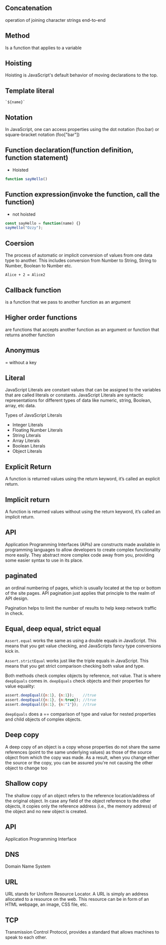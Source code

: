 ## Concatenation
operation of joining character strings end-to-end

## Method
Is a function that applies to a variable
## Hoisting
Hoisting is JavaScript's default behavior of moving declarations to the top.
## Template literal
```
`${name}`
```
## Notation
In JavaScript, one can access properties using the dot notation (foo.bar) or square-bracket notation (foo["bar"])
## Function declaration(function definition, function statement)
* Hoisted

```JavaScript
function sayHello()
```
## Function expression(invoke the function, call the function)
* not hoisted
```JavaScript
const sayHello = function(name) {}
sayHello("Ozzy");
```
## Coersion
The process of automatic or implicit conversion of values from one data type to another. This includes conversion from Number to String, String to Number, Boolean to Number etc.
```
Alice + 2 = Alice2
```
## Callback function
is a function that we pass to another function as an argument
## Higher order functions
are functions that accepts another function as an argument or function that returns another function
## Anonymus
= without a key
## Literal
JavaScript Literals are constant values that can be assigned to the variables that are called literals or constants. JavaScript Literals are syntactic representations for different types of data like numeric, string, Boolean, array, etc data.

Types of JavaScript Literals
* Integer Literals
* Floating Number Literals
* String Literals
* Array Literals
* Boolean Literals
* Object Literals

## Explicit Return
A function is returned values using the return keyword, it’s called an explicit return.
## Implicit return
A function is returned values without using the return keyword, it’s called an implicit return.
## API
Application Programming Interfaces (APIs) are constructs made available in programming languages to allow developers to create complex functionality more easily. They abstract more complex code away from you, providing some easier syntax to use in its place.

## paginated
an ordinal numbering of pages, which is usually located at the top or bottom of the site pages. API pagination just applies that principle to the realm of API design.

Pagination helps to limit the number of results to help keep network traffic in check.
## Equal, deep equal, strict equal
`Assert.equal` works the same as using a double equals in JavaScript. This means that you get value checking, and JavaScripts fancy type conversions kick in.

`Assert.strictEqual` works just like the triple equals in JavaScript. This means that you get strict comparison checking both value and type.

Both methods check complex objects by reference, not value. That is where `deepEquals` comes in. `deepEquals` check objects and their properties for value equality:
```js
assert.deepEqual({n:1}, {n:1});    //true
assert.deepEqual({n:1}, {n:true}); //true
assert.deepEqual({n:1}, {n:"1"});  //true
```
`deepEquals` does a == comparison of type and value for nested properties and child objects of complex objects.

## Deep copy
A deep copy of an object is a copy whose properties do not share the same references (point to the same underlying values) as those of the source object from which the copy was made. As a result, when you change either the source or the copy, you can be assured you're not causing the other object to change too

## Shallow copy
The shallow copy of an object refers to the reference location/address of the original object. In case any field of the object reference to the other objects, it copies only the reference address (i.e., the memory address) of the object and no new object is created.
## API
Application Programming Interface
## DNS
Domain Name System
## URL
URL stands for Uniform Resource Locator. A URL is simply an address allocated to a resource on the web. This resource can be in form of an HTML webpage, an image, CSS file, etc.
## TCP
Transmission Control Protocol, provides a standard that allows machines to speak to each other.